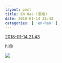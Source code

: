 ```yaml
---
layout: post
title: EN Hao (恩皓)
date: 2018-01-14 21:43
categories: [ 'en-hao' ]
---
```


<div class="weibo-info">
  <a href="https://weibo.com/6346318257/FEmObwnpf">2018-01-14 21:43</a>
</div>

hi🙃

<!-- more -->

<a href="//wx4.sinaimg.cn/mw690/006VuvhTgy1fnggxoi1waj30qo0qon0o.jpg">
  <img class="weibo-pic-preview" src="//wx4.sinaimg.cn/orj360/006VuvhTgy1fnggxoi1waj30qo0qon0o.jpg" />
</a>
